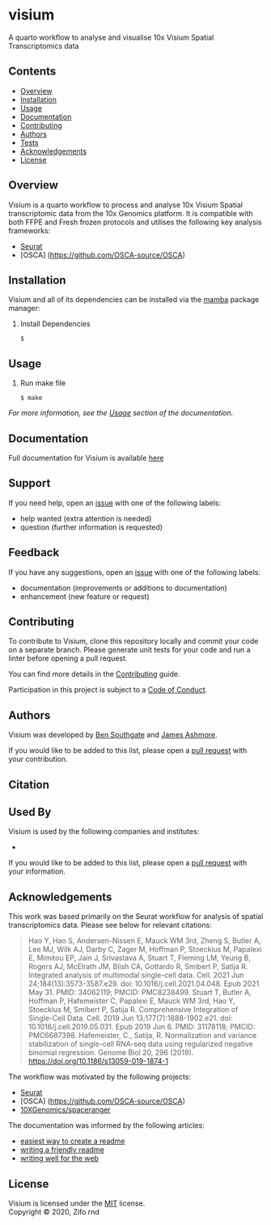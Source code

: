# visium

A quarto workflow to analyse and visualise 10x Visium Spatial Transcriptomics data 

## Contents

* [Overview](#overview)
* [Installation](#installation)
* [Usage](#usage)
* [Documentation](#documentation)
* [Contributing](#contributing)
* [Authors](#authors)
* [Tests](#tests)
* [Acknowledgements](#acknowledgements)
* [License](#license)

## Overview

Visium is a quarto workflow to process and analyse 10x Visium Spatial transcriptomic data from the 10x Genomics platform. It is compatible with both FFPE and Fresh frozen protocols and utilises the following key analysis frameworks:

* [Seurat](https://satijalab.org/seurat/articles/spatial_vignette.html)
* [OSCA] (https://github.com/OSCA-source/OSCA)

## Installation

Visium and all of its dependencies can be installed via the [mamba](https://github.com/mamba-org/mamba) package manager:

1. Install Dependencies

   ```console
   $ 
   ```

## Usage

1. Run make file

   ```console
   $ make
   ```

*For more information, see the [Usage](documentation.md#usage) section of the documentation.*

## Documentation

Full documentation for Visium is available [here](documentation.md)

## Support

If you need help, open an [issue](https://github.com/zifornd/visium/issues) with one of the following labels:

- help wanted (extra attention is needed)
- question (further information is requested)

## Feedback

If you have any suggestions, open an [issue](https://github.com/zifornd/visium/issues) with one of the following labels:

- documentation (improvements or additions to documentation)
- enhancement (new feature or request)

## Contributing

To contribute to Visium, clone this repository locally and commit your code on a separate branch. Please generate unit tests for your code and run a linter before opening a pull request.

You can find more details in the [Contributing](https://github.com/zifornd/.github/blob/main/CONTRIBUTING.md) guide. 

Participation in this project is subject to a [Code of Conduct](https://github.com/zifornd/.github/blob/main/CODE_OF_CONDUCT.md).

## Authors

Visium was developed by [Ben Southgate](https://github.com/bensouthgate) and [James Ashmore](https://www.github.com/jma1991).

If you would like to be added to this list, please open a [pull request](https://github.com/zifornd/visium/pulls) with your contribution.

## Citation


## Used By

Visium is used by the following companies and institutes:

- []()

If you would like to be added to this list, please open a [pull request](https://github.com/zifornd/visium/pulls) with your information.

## Acknowledgements

This work was based primarily on the Seurat workflow for analysis of spatial transcriptomics data. Please see below for relevant citations:

> Hao Y, Hao S, Andersen-Nissen E, Mauck WM 3rd, Zheng S, Butler A, Lee MJ, Wilk AJ, Darby C, Zager M, Hoffman P, Stoeckius M, Papalexi E, Mimitou EP, Jain J, Srivastava A, Stuart T, Fleming LM, Yeung B, Rogers AJ, McElrath JM, Blish CA, Gottardo R, Smibert P, Satija R. Integrated analysis of multimodal single-cell data. Cell. 2021 Jun 24;184(13):3573-3587.e29. doi: 10.1016/j.cell.2021.04.048. Epub 2021 May 31. PMID: 34062119; PMCID: PMC8238499.
> Stuart T, Butler A, Hoffman P, Hafemeister C, Papalexi E, Mauck WM 3rd, Hao Y, Stoeckius M, Smibert P, Satija R. Comprehensive Integration of Single-Cell Data. Cell. 2019 Jun 13;177(7):1888-1902.e21. doi: 10.1016/j.cell.2019.05.031. Epub 2019 Jun 6. PMID: 31178118; PMCID: PMC6687398.
> Hafemeister, C., Satija, R. Normalization and variance stabilization of single-cell RNA-seq data using regularized negative binomial regression. Genome Biol 20, 296 (2019). https://doi.org/10.1186/s13059-019-1874-1

The workflow was motivated by the following projects:

- [Seurat](https://satijalab.org/seurat/articles/spatial_vignette.html)
- [OSCA] (https://github.com/OSCA-source/OSCA)
- [10XGenomics/spaceranger](https://support.10xgenomics.com/spatial-gene-expression/software/pipelines/latest/what-is-space-ranger)

The documentation was informed by the following articles:

- [easiest way to create a readme](https://readme.so)
- [writing a friendly readme](https://rowanmanning.com/posts/writing-a-friendly-readme/)
- [writing well for the web](https://www.gov.uk/guidance/content-design/writing-for-gov-uk)

## License

Visium is licensed under the [MIT](LICENSE.md) license.  
Copyright &copy; 2020, Zifo rnd
